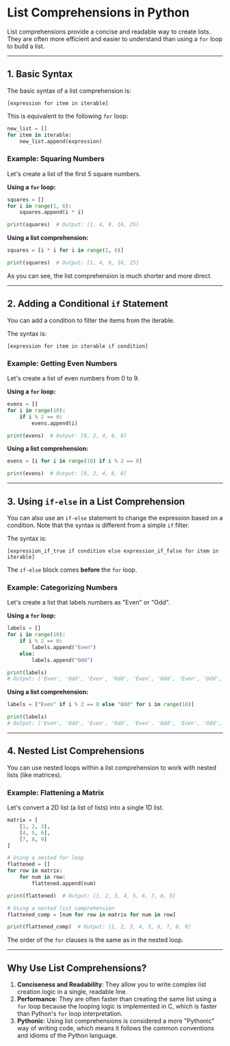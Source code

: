 # List Comprehensions in Python

List comprehensions provide a concise and readable way to create lists. They are often more efficient and easier to understand than using a `for` loop to build a list.

---

## 1. Basic Syntax

The basic syntax of a list comprehension is:

`[expression for item in iterable]`

This is equivalent to the following `for` loop:

```python
new_list = []
for item in iterable:
    new_list.append(expression)
```

### Example: Squaring Numbers

Let's create a list of the first 5 square numbers.

**Using a `for` loop:**
```python
squares = []
for i in range(1, 6):
    squares.append(i * i)

print(squares)  # Output: [1, 4, 9, 16, 25]
```

**Using a list comprehension:**
```python
squares = [i * i for i in range(1, 6)]

print(squares)  # Output: [1, 4, 9, 16, 25]
```
As you can see, the list comprehension is much shorter and more direct.

---

## 2. Adding a Conditional `if` Statement

You can add a condition to filter the items from the iterable.

The syntax is:

`[expression for item in iterable if condition]`

### Example: Getting Even Numbers

Let's create a list of even numbers from 0 to 9.

**Using a `for` loop:**
```python
evens = []
for i in range(10):
    if i % 2 == 0:
        evens.append(i)

print(evens)  # Output: [0, 2, 4, 6, 8]
```

**Using a list comprehension:**
```python
evens = [i for i in range(10) if i % 2 == 0]

print(evens)  # Output: [0, 2, 4, 6, 8]
```

---

## 3. Using `if-else` in a List Comprehension

You can also use an `if-else` statement to change the expression based on a condition. Note that the syntax is different from a simple `if` filter.

The syntax is:

`[expression_if_true if condition else expression_if_false for item in iterable]`

The `if-else` block comes **before** the `for` loop.

### Example: Categorizing Numbers

Let's create a list that labels numbers as "Even" or "Odd".

**Using a `for` loop:**
```python
labels = []
for i in range(10):
    if i % 2 == 0:
        labels.append("Even")
    else:
        labels.append("Odd")

print(labels)
# Output: ['Even', 'Odd', 'Even', 'Odd', 'Even', 'Odd', 'Even', 'Odd', 'Even', 'Odd']
```

**Using a list comprehension:**
```python
labels = ["Even" if i % 2 == 0 else "Odd" for i in range(10)]

print(labels)
# Output: ['Even', 'Odd', 'Even', 'Odd', 'Even', 'Odd', 'Even', 'Odd', 'Even', 'Odd']
```

---

## 4. Nested List Comprehensions

You can use nested loops within a list comprehension to work with nested lists (like matrices).

### Example: Flattening a Matrix

Let's convert a 2D list (a list of lists) into a single 1D list.

```python
matrix = [
    [1, 2, 3],
    [4, 5, 6],
    [7, 8, 9]
]

# Using a nested for loop
flattened = []
for row in matrix:
    for num in row:
        flattened.append(num)

print(flattened)  # Output: [1, 2, 3, 4, 5, 6, 7, 8, 9]

# Using a nested list comprehension
flattened_comp = [num for row in matrix for num in row]

print(flattened_comp)  # Output: [1, 2, 3, 4, 5, 6, 7, 8, 9]
```
The order of the `for` clauses is the same as in the nested loop.

---

## Why Use List Comprehensions?

1.  **Conciseness and Readability**: They allow you to write complex list creation logic in a single, readable line.
2.  **Performance**: They are often faster than creating the same list using a `for` loop because the looping logic is implemented in C, which is faster than Python's `for` loop interpretation.
3.  **Pythonic**: Using list comprehensions is considered a more "Pythonic" way of writing code, which means it follows the common conventions and idioms of the Python language.
